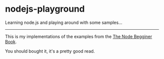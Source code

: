nodejs-playground
=================

Learning node.js and playing around with some samples...

---------

This is my implementations of the examples from the
[The Node Begginer Book](http://www.nodebeginner.org/).

You should bought it, it's a pretty good read.
